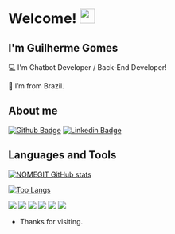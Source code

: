 # Welcome! <img src=https://github.com/TheDudeThatCode/TheDudeThatCode/blob/master/Assets/Earth.gif width="30">

## I'm Guilherme Gomes

:computer: I'm Chatbot Developer / Back-End Developer!

:house_with_garden: I’m from Brazil.


## About me
[![Github Badge](https://img.shields.io/badge/-Github-000?style=flat-square&logo=Github&logoColor=white&link=LINK_GIT)](https://github.com/GomesGuilherme07)
[![Linkedin Badge](https://img.shields.io/badge/-LinkedIn-blue?style=flat-square&logo=Linkedin&logoColor=white&link=LINK_LINKEDIN)](https://www.linkedin.com/in/guilhermeoliveira070/)


## Languages and Tools

[![NOMEGIT GitHub stats](https://github-readme-stats.vercel.app/api?username=GomesGuilherme07&show_icons=true&theme=radical)](https://github.com/NOMEGIT/github-readme-stats)

[![Top Langs](https://github-readme-stats.vercel.app/api/top-langs/?username=GomesGuilherme07)](https://github.com/NOMEGIT/github-readme-stats)

<code><img src="https://img.shields.io/badge/C%23-239120?style=for-the-badge&logo=c-sharp&logoColor=white"/></code>
<code><img src="https://img.shields.io/badge/Dart-0175C2?style=for-the-badge&logo=dart&logoColor=white"/></code>
<code><img src="https://img.shields.io/badge/HTML5-E34F26?style=for-the-badge&logo=html5&logoColor=white"/></code>
<code><img src="https://img.shields.io/badge/json-5E5C5C?style=for-the-badge&logo=json&logoColor=white"/></code>
<code><img src="https://img.shields.io/badge/Python-FFD43B?style=for-the-badge&logo=python&logoColor=blue"/></code>
<code><img src="https://img.shields.io/badge/JavaScript-323330?style=for-the-badge&logo=javascript&logoColor=F7DF1E"/></code>

- Thanks for visiting.

